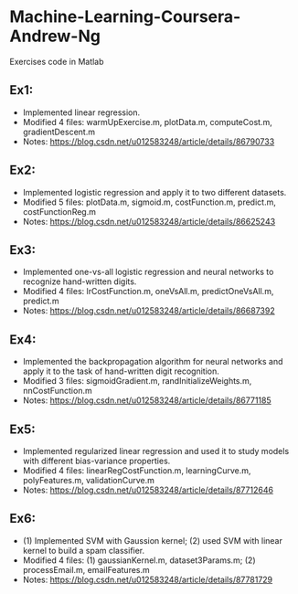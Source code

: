 # Machine-Learning-Coursera-Andrew-Ng
Exercises code in Matlab 
## Ex1:
  - Implemented linear regression.
  - Modified 4 files: warmUpExercise.m, plotData.m, computeCost.m, gradientDescent.m
  - Notes: https://blog.csdn.net/u012583248/article/details/86790733
## Ex2:
  - Implemented logistic regression and apply it to two different datasets.
  - Modified 5 files: plotData.m, sigmoid.m, costFunction.m, predict.m, costFunctionReg.m
  - Notes: https://blog.csdn.net/u012583248/article/details/86625243
## Ex3:  
  - Implemented one-vs-all logistic regression and neural networks to recognize hand-written digits.
  - Modified 4 files: lrCostFunction.m, oneVsAll.m, predictOneVsAll.m, predict.m
  - Notes: https://blog.csdn.net/u012583248/article/details/86687392  
## Ex4:  
  - Implemented the backpropagation algorithm for neural networks and apply it to the task of hand-written digit recognition.
  - Modified 3 files: sigmoidGradient.m, randInitializeWeights.m, nnCostFunction.m
  - Notes: https://blog.csdn.net/u012583248/article/details/86771185
## Ex5:
  - Implemented regularized linear regression and used it to study models with different bias-variance properties.
  - Modified 4 files: linearRegCostFunction.m, learningCurve.m, polyFeatures.m, validationCurve.m
  - Notes: https://blog.csdn.net/u012583248/article/details/87712646
## Ex6:
  - (1) Implemented SVM with Gaussion kernel; (2) used SVM with linear kernel to build a spam classifier.
  - Modified 4 files: (1) gaussianKernel.m, dataset3Params.m; (2) processEmail.m, emailFeatures.m
  - Notes: https://blog.csdn.net/u012583248/article/details/87781729
